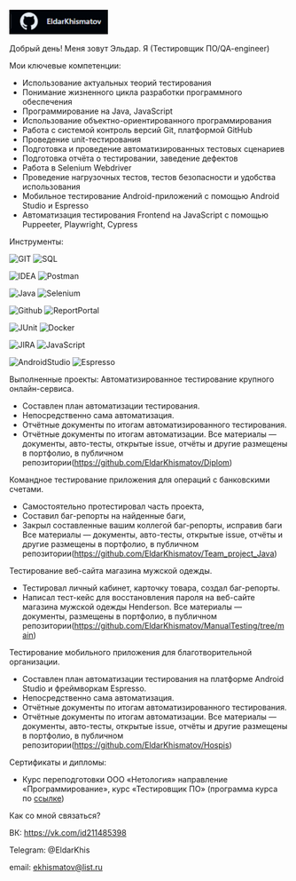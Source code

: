 [![Header](https://github.com/EldarKhismatov/EldarKhismatov/blob/main/assets/header.png)](https://github.com/EldarKhismatov?tab=repositories)

Добрый день! Меня зовут Эльдар. Я (Тестировщик ПО/QA-engineer)

Мои ключевые компетенции:
*	Использование актуальных теорий тестирования
*	Понимание жизненного цикла разработки программного обеспечения
*	Программирование на Java, JavaScript
*	Использование объектно-ориентированного программирования
*	Работа с системой контроль версий Git, платформой GitHub
*	Проведение unit-тестирования
*	Подготовка и проведение автоматизированных тестовых сценариев
*	Подготовка отчёта о тестировании, заведение дефектов
*	Работа в Selenium Webdriver
*	Проведение нагрузочных тестов, тестов безопасности и удобства использования
* Мобильное тестирование Android-приложений с помощью Android Studio и Espresso
* Автоматизация тестирования Frontend на JavaScript с помощью Puppeeter, Playwright, Cypress

Инструменты: 

![GIT](https://img.shields.io/badge/-GIT-090909?style=for-the-badge&logo=git&logoColor=47C5FB) ![SQL](https://img.shields.io/badge/-SQL-090909?style=for-the-badge&logo=sql&logoColor=097CDB)

![IDEA](https://img.shields.io/badge/-IDEA-090909?style=for-the-badge&logo=idea&logoColor=F8C52C) ![Postman](https://img.shields.io/badge/-Postman-090909?style=for-the-badge&logo=postman&logoColor=F88C00)

![Java](https://img.shields.io/badge/-Java-090909?style=for-the-badge&logo=java&logoColor=E9D54D) ![Selenium](https://img.shields.io/badge/-Selenium-090909?style=for-the-badge&logo=selenium&logoColor=E5D3FF) 

![Github](https://img.shields.io/badge/-Gtthub-090909?style=for-the-badge&logo=C%2b%2b&logoColor=6296CC) ![ReportPortal](https://img.shields.io/badge/-ReportPortal-090909?style=for-the-badge&logo=reportPortallogoColor=6296CC)

![JUnit](https://img.shields.io/badge/-Junit-090909?style=for-the-badge&logo=junit&logoColor=6296CC) ![Docker](https://img.shields.io/badge/-Docker-090909?style=for-the-badge&logo=docker&logoColor=6296CC)

![JIRA](https://img.shields.io/badge/-JIRA-090909?style=for-the-badge&logo=jira&logoColor=6296CC) ![JavaScript](https://img.shields.io/badge/-JavaScript-090909?style=for-the-badge&logo=javascript&logoColor=E9D54D)

![AndroidStudio](https://img.shields.io/badge/-AndroidStudio-090909?style=for-the-badge&logo=androidstudio&logoColor=E9D54D) ![Espresso](https://img.shields.io/badge/-Espresso-090909?style=for-the-badge&logo=espresso&logoColor=E9D54D)

Выполненные проекты: 
Автоматизированное тестирование крупного онлайн-сервиса.

*	Составлен план автоматизации тестирования.
*	Непосредственно сама автоматизация.
*	Отчётные документы по итогам автоматизированного тестирования.
*	Отчётные документы по итогам автоматизации.
Все материалы — документы, авто-тесты, открытые issue, отчёты и другие размещены в портфолио, в публичном репозитории(https://github.com/EldarKhismatov/Diplom)


Командное тестирование приложения для операций с банковскими счетами.

*	Самостоятельно протестировал часть проекта,
*	Составил баг-репорты на найденные баги,
*	Закрыл составленные вашим коллегой баг-репорты, исправив баги
Все материалы — документы, авто-тесты, открытые issue, отчёты и другие размещены в портфолио, в публичном репозитории(https://github.com/EldarKhismatov/Team_project_Java)


Тестирование веб-сайта магазина мужской одежды.

*	Тестировал личный кабинет, карточку товара, создал баг-репорты.
*	Написал тест-кейс для восстановления пароля на веб-сайте магазина мужской одежды Henderson.
Все материалы — документы, размещены в портфолио, в публичном репозитории(https://github.com/EldarKhismatov/ManualTesting/tree/main)


Тестирование мобильного приложения для благотворительной организации.

*	Составлен план автоматизации тестирования на платформе Android Studio и фреймворкам Espresso.
*	Непосредственно сама автоматизация.
*	Отчётные документы по итогам автоматизированного тестирования.
*	Отчётные документы по итогам автоматизации.
Все материалы — документы, авто-тесты, открытые issue, отчёты и другие размещены в портфолио, в публичном репозитории(https://github.com/EldarKhismatov/Hospis)

Сертификаты и дипломы:
* Курс переподготовки ООО «Нетология» направление «Программирование», курс «Тестировщик ПО» (программа курса по [ссылке](https://netology.ru/programs/qa#/))



Как со мной связаться? 

ВК: https://vk.com/id211485398

Telegram: @EldarKhis

email: ekhismatov@list.ru
